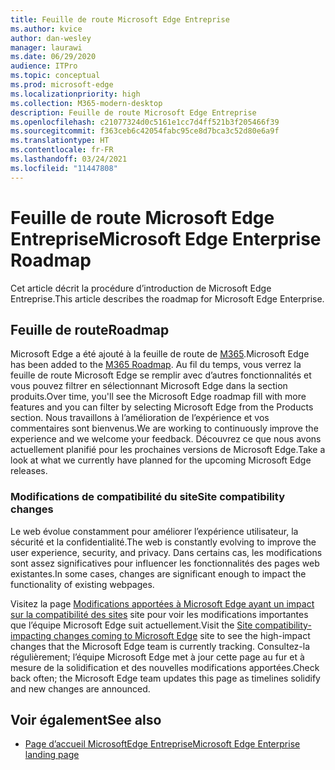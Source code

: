 ```yaml
---
title: Feuille de route Microsoft Edge Entreprise
ms.author: kvice
author: dan-wesley
manager: laurawi
ms.date: 06/29/2020
audience: ITPro
ms.topic: conceptual
ms.prod: microsoft-edge
ms.localizationpriority: high
ms.collection: M365-modern-desktop
description: Feuille de route Microsoft Edge Entreprise
ms.openlocfilehash: c21077324d0c5161e1cc7d4ff521b3f205466f39
ms.sourcegitcommit: f363ceb6c42054fabc95ce8d7bca3c52d80e6a9f
ms.translationtype: HT
ms.contentlocale: fr-FR
ms.lasthandoff: 03/24/2021
ms.locfileid: "11447808"
---
```

# <a name="microsoft-edge-enterprise-roadmap"></a><span data-ttu-id="25ca5-103">Feuille de route Microsoft Edge Entreprise</span><span class="sxs-lookup"><span data-stu-id="25ca5-103">Microsoft Edge Enterprise Roadmap</span></span>

<span data-ttu-id="25ca5-104">Cet article décrit la procédure d’introduction de Microsoft Edge Entreprise.</span><span class="sxs-lookup"><span data-stu-id="25ca5-104">This article describes the roadmap for Microsoft Edge Enterprise.</span></span>

## <a name="roadmap"></a><span data-ttu-id="25ca5-105">Feuille de route</span><span class="sxs-lookup"><span data-stu-id="25ca5-105">Roadmap</span></span>

<span data-ttu-id="25ca5-106">Microsoft Edge a été ajouté à la feuille de route de [M365](https://www.microsoft.com/microsoft-365/roadmap?filters=&searchterms=Microsoft%2CEdge).</span><span class="sxs-lookup"><span data-stu-id="25ca5-106">Microsoft Edge has been added to the [M365 Roadmap](https://www.microsoft.com/microsoft-365/roadmap?filters=&searchterms=Microsoft%2CEdge).</span></span> <span data-ttu-id="25ca5-107">Au fil du temps, vous verrez la feuille de route Microsoft Edge se remplir avec d’autres fonctionnalités et vous pouvez filtrer en sélectionnant Microsoft Edge dans la section produits.</span><span class="sxs-lookup"><span data-stu-id="25ca5-107">Over time, you'll see the Microsoft Edge roadmap fill with more features and you can filter by selecting Microsoft Edge from the Products section.</span></span> <span data-ttu-id="25ca5-108">Nous travaillons à l’amélioration de l’expérience et vos commentaires sont bienvenus.</span><span class="sxs-lookup"><span data-stu-id="25ca5-108">We are working to continuously improve the experience and we welcome your feedback.</span></span> <span data-ttu-id="25ca5-109">Découvrez ce que nous avons actuellement planifié pour les prochaines versions de Microsoft Edge.</span><span class="sxs-lookup"><span data-stu-id="25ca5-109">Take a look at what we currently have planned for the upcoming Microsoft Edge releases.</span></span> 

### <a name="site-compatibility-changes"></a><span data-ttu-id="25ca5-110">Modifications de compatibilité du site</span><span class="sxs-lookup"><span data-stu-id="25ca5-110">Site compatibility changes</span></span>

<span data-ttu-id="25ca5-111">Le web évolue constamment pour améliorer l’expérience utilisateur, la sécurité et la confidentialité.</span><span class="sxs-lookup"><span data-stu-id="25ca5-111">The web is constantly evolving to improve the user experience, security, and privacy.</span></span> <span data-ttu-id="25ca5-112">Dans certains cas, les modifications sont assez significatives pour influencer les fonctionnalités des pages web existantes.</span><span class="sxs-lookup"><span data-stu-id="25ca5-112">In some cases, changes are significant enough to impact the functionality of existing webpages.</span></span>

<span data-ttu-id="25ca5-113">Visitez la page [Modifications apportées à Microsoft Edge ayant un impact sur la compatibilité des sites](/microsoft-edge/web-platform/site-impacting-changes) site pour voir les modifications importantes que l’équipe Microsoft Edge suit actuellement.</span><span class="sxs-lookup"><span data-stu-id="25ca5-113">Visit the [Site compatibility-impacting changes coming to Microsoft Edge](/microsoft-edge/web-platform/site-impacting-changes) site to see the high-impact changes that the Microsoft Edge team is currently tracking.</span></span> <span data-ttu-id="25ca5-114">Consultez-la régulièrement; l’équipe Microsoft Edge met à jour cette page au fur et à mesure de la solidification et des nouvelles modifications apportées.</span><span class="sxs-lookup"><span data-stu-id="25ca5-114">Check back often; the Microsoft Edge team updates this page as timelines solidify and new changes are announced.</span></span>

## <a name="see-also"></a><span data-ttu-id="25ca5-115">Voir également</span><span class="sxs-lookup"><span data-stu-id="25ca5-115">See also</span></span>

- [<span data-ttu-id="25ca5-116">Page d’accueil MicrosoftEdge Entreprise</span><span class="sxs-lookup"><span data-stu-id="25ca5-116">Microsoft Edge Enterprise landing page</span></span>](https://aka.ms/EdgeEnterprise)